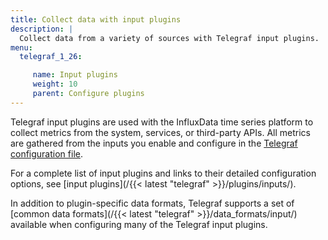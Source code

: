 ```yaml
---
title: Collect data with input plugins
description: |
  Collect data from a variety of sources with Telegraf input plugins.
menu:
  telegraf_1_26:

     name: Input plugins
     weight: 10
     parent: Configure plugins
---
```


Telegraf input plugins are used with the InfluxData time series platform to collect metrics from the system, services, or third-party APIs. All metrics are gathered from the inputs you enable and configure in the [Telegraf configuration file](/telegraf/v1.25/configuration/).

For a complete list of input plugins and links to their detailed configuration options, see [input plugins](/{{< latest "telegraf" >}}/plugins/inputs/).

In addition to plugin-specific data formats, Telegraf supports a set of [common data formats](/{{< latest "telegraf" >}}/data_formats/input/) available when configuring many of the Telegraf input plugins.
